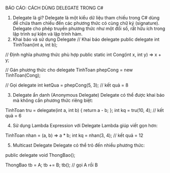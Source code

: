 BÁO CÁO: CÁCH DÙNG DELEGATE TRONG C#
1. Delegate là gì?
Delegate là một kiểu dữ liệu tham chiếu trong C# dùng để chứa tham chiếu đến các phương thức có cùng chữ ký (signature). Delegate cho phép truyền phương thức như một đối số, rất hữu ích trong lập trình sự kiện và lập trình hàm.
2. Khai báo và sử dụng Delegate
// Khai báo delegate
public delegate int TinhToan(int a, int b);

// Định nghĩa phương thức phù hợp
public static int Cong(int x, int y) => x + y;

// Gán phương thức cho delegate
TinhToan phepCong = new TinhToan(Cong);

// Gọi delegate
int ketQua = phepCong(5, 3); // kết quả = 8

3. Delegate ẩn danh (Anonymous Delegate)
Delegate có thể được khai báo mà không cần phương thức riêng biệt:

TinhToan tru = delegate(int a, int b) {
    return a - b;
};
int kq = tru(10, 4); // kết quả = 6

4. Sử dụng Lambda Expression với Delegate
Lambda giúp viết gọn hơn:

TinhToan nhan = (a, b) => a * b;
int kq = nhan(3, 4); // kết quả = 12

5. Multicast Delegate
Delegate có thể trỏ đến nhiều phương thức:

public delegate void ThongBao();

ThongBao tb = A;
tb += B;
tb(); // gọi A rồi B
